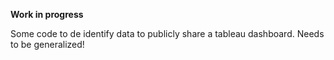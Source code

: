 **Work in progress**

Some code to de identify data to publicly share a tableau dashboard.  Needs to be generalized!

